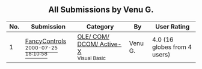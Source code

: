 ﻿<div align="center">

## All Submissions by Venu G\.

</div>

No.  | Submission | Category | By   | User Rating
---- | ---------- | -------- | ---- | -----------
1 | [FancyControls<br /><sup>2000-07-25 18:10:58</sup>](https://github.com/Planet-Source-Code/venu-g-fancycontrols__1-10096) | [OLE/ COM/ DCOM/ Active\-X<br /><sup>Visual Basic</sup>](../ByCategory/ole-com-dcom-active-x__1-29.md) | Venu G\. | 4.0 (16 globes from 4 users)
